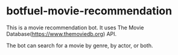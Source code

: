 # botfuel-movie-recommendation

This is a movie recommendation bot. 
It uses The Movie Database(https://www.themoviedb.org) API. 

The bot can search for a movie by genre, by actor, or both.

